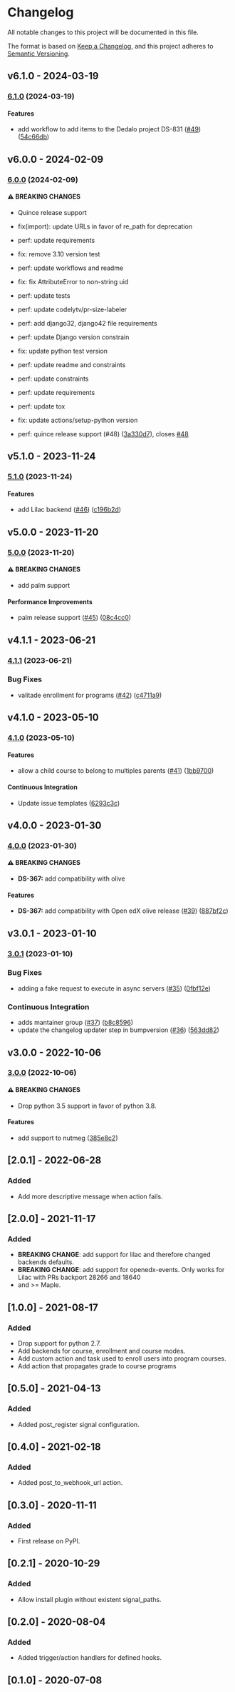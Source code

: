 # Changelog

All notable changes to this project will be documented in this file.

The format is based on [Keep a Changelog](https://keepachangelog.com/en/1.0.0/),
and this project adheres to [Semantic Versioning](https://semver.org/spec/v2.0.0.html).

## v6.1.0 - 2024-03-19

### [6.1.0](https://github.com/eduNEXT/eox-hooks/compare/v6.0.0...v6.1.0) (2024-03-19)

#### Features

* add workflow to add items to the Dedalo project DS-831 ([#49](https://github.com/eduNEXT/eox-hooks/issues/49)) ([54c66db](https://github.com/eduNEXT/eox-hooks/commit/54c66db9b474df85187eb01bace630b376eb95a4))

## v6.0.0 - 2024-02-09

### [6.0.0](https://github.com/eduNEXT/eox-hooks/compare/v5.1.0...v6.0.0) (2024-02-09)

#### ⚠ BREAKING CHANGES

* Quince release support
  
* fix(import): update URLs in favor of re_path for deprecation
  
* perf: update requirements
  
* fix: remove 3.10 version test
  
* perf: update workflows and readme
  
* fix: fix AttributeError to non-string uid
  
* perf: update tests
  
* perf:  update codelytv/pr-size-labeler
  
* perf: add django32, django42 file requirements
  
* perf: update Django version constrain
  
* fix: update python test version
  
* perf: update readme and constraints
  
* perf: update constraints
  
* perf: update requirements
  
* perf: update tox
  
* fix: update actions/setup-python version
  
* perf: quince release support (#48) ([3a330d7](https://github.com/eduNEXT/eox-hooks/commit/3a330d70cb21fabe3381e3cc2aeb120b7a93955e)), closes [#48](https://github.com/eduNEXT/eox-hooks/issues/48)
  

## v5.1.0 - 2023-11-24

### [5.1.0](https://github.com/eduNEXT/eox-hooks/compare/v5.0.0...v5.1.0) (2023-11-24)

#### Features

- add Lilac backend ([#46](https://github.com/eduNEXT/eox-hooks/issues/46)) ([c196b2d](https://github.com/eduNEXT/eox-hooks/commit/c196b2df99f43eff0df1bdc2a752e81d45dcb8e0))

## v5.0.0 - 2023-11-20

### [5.0.0](https://github.com/eduNEXT/eox-hooks/compare/v4.1.1...v5.0.0) (2023-11-20)

#### ⚠ BREAKING CHANGES

- add palm support

#### Performance Improvements

- palm release support ([#45](https://github.com/eduNEXT/eox-hooks/issues/45)) ([08c4cc0](https://github.com/eduNEXT/eox-hooks/commit/08c4cc093874c0e72beb996348a7faeeaaf707e5))

## v4.1.1 - 2023-06-21

### [4.1.1](https://github.com/eduNEXT/eox-hooks/compare/v4.1.0...v4.1.1) (2023-06-21)

### Bug Fixes

- valitade enrollment for programs ([#42](https://github.com/eduNEXT/eox-hooks/issues/42)) ([c4711a9](https://github.com/eduNEXT/eox-hooks/commit/c4711a909cc35a83cfede41c4dd466b9eb2c9dd9))

## v4.1.0 - 2023-05-10

### [4.1.0](https://github.com/eduNEXT/eox-hooks/compare/v4.0.0...v4.1.0) (2023-05-10)

#### Features

- allow a child course to belong to multiples parents ([#41](https://github.com/eduNEXT/eox-hooks/issues/41)) ([1bb9700](https://github.com/eduNEXT/eox-hooks/commit/1bb9700cf4bd19e59b2ae0714f567855bfacddad))

#### Continuous Integration

- Update issue templates ([6293c3c](https://github.com/eduNEXT/eox-hooks/commit/6293c3cd03fc79fbeadcc6eaf2d9b05c99cd1931))

## v4.0.0 - 2023-01-30

### [4.0.0](https://github.com/eduNEXT/eox-hooks/compare/v3.0.1...v4.0.0) (2023-01-30)

#### ⚠ BREAKING CHANGES

- **DS-367:** add compatibility with olive

#### Features

- **DS-367:** add compatibility with Open edX olive release ([#39](https://github.com/eduNEXT/eox-hooks/issues/39)) ([887bf2c](https://github.com/eduNEXT/eox-hooks/commit/887bf2c20dc66680f200cf1d385e2473240bd954))

## v3.0.1 - 2023-01-10

### [3.0.1](https://github.com/eduNEXT/eox-hooks/compare/v3.0.0...v3.0.1) (2023-01-10)

### Bug Fixes

- adding a fake request to execute in async servers ([#35](https://github.com/eduNEXT/eox-hooks/issues/35)) ([0fbf12e](https://github.com/eduNEXT/eox-hooks/commit/0fbf12e6ee331eef764e3b802db38cd5c786380a))

### Continuous Integration

- adds mantainer group ([#37](https://github.com/eduNEXT/eox-hooks/issues/37)) ([b8c8596](https://github.com/eduNEXT/eox-hooks/commit/b8c859638ea2cb68803f2a7a715811a0abb7e40a))
- update the changelog updater step in bumpversion ([#36](https://github.com/eduNEXT/eox-hooks/issues/36)) ([563dd82](https://github.com/eduNEXT/eox-hooks/commit/563dd825228495170ebdd90b0ce0f752bc1f2291))

## v3.0.0 - 2022-10-06

### [3.0.0](https://github.com/eduNEXT/eox-hooks/compare/v2.0.1...v3.0.0) (2022-10-06)

#### ⚠ BREAKING CHANGES

- Drop python 3.5 support in favor of python 3.8.

#### Features

- add support to nutmeg ([385e8c2](https://github.com/eduNEXT/eox-hooks/commit/385e8c2ca987185d42f4a079be7e043e4fdb238b))

## [2.0.1] - 2022-06-28

### Added

- Add more descriptive message when action fails.

## [2.0.0] - 2021-11-17

### Added

- **BREAKING CHANGE**: add support for lilac and therefore changed backends defaults.
- **BREAKING CHANGE**: add support for openedx-events. Only works for Lilac with PRs backport 28266 and 18640
- and >= Maple.

## [1.0.0] - 2021-08-17

### Added

- Drop support for python 2.7.
- Add backends for course, enrollment and course modes.
- Add custom action and task used to enroll users into program courses.
- Add action that propagates grade to course programs

## [0.5.0] - 2021-04-13

### Added

- Added post_register signal configuration.

## [0.4.0] - 2021-02-18

### Added

- Added post_to_webhook_url action.

## [0.3.0] - 2020-11-11

### Added

- First release on PyPI.

## [0.2.1] - 2020-10-29

### Added

- Allow install plugin without existent signal_paths.

## [0.2.0] - 2020-08-04

### Added

- Added trigger/action handlers for defined hooks.

## [0.1.0] - 2020-07-08
